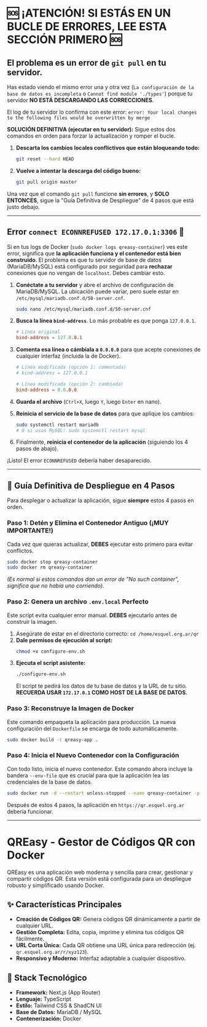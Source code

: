 # 🆘 ¡ATENCIÓN! SI ESTÁS EN UN BUCLE DE ERRORES, LEE ESTA SECCIÓN PRIMERO 🆘
## El problema es un error de `git pull` en tu servidor.

Has estado viendo el mismo error una y otra vez (`La configuración de la base de datos es incompleta` o `Cannot find module './types'`) porque tu servidor **NO ESTÁ DESCARGANDO LAS CORRECCIONES**.

El log de tu servidor lo confirma con este error:
`error: Your local changes to the following files would be overwritten by merge`

**SOLUCIÓN DEFINITIVA (ejecutar en tu servidor):**
Sigue estos dos comandos en orden para forzar la actualización y romper el bucle.

1.  **Descarta los cambios locales conflictivos que están bloqueando todo:**
    ```bash
    git reset --hard HEAD
    ```
2.  **Vuelve a intentar la descarga del código bueno:**
    ```bash
    git pull origin master
    ```
Una vez que el comando `git pull` funcione **sin errores**, y **SOLO ENTONCES**, sigue la "Guía Definitiva de Despliegue" de 4 pasos que está justo debajo.

---
## Error `connect ECONNREFUSED 172.17.0.1:3306` 🚨
Si en tus logs de Docker (`sudo docker logs qreasy-container`) ves este error, significa que **la aplicación funciona y el contenedor está bien construido**. El problema es que tu servidor de base de datos (MariaDB/MySQL) está configurado por seguridad para **rechazar** conexiones que no vengan de `localhost`. Debes cambiar esto.

1.  **Conéctate a tu servidor** y abre el archivo de configuración de MariaDB/MySQL. La ubicación puede variar, pero suele estar en `/etc/mysql/mariadb.conf.d/50-server.cnf`.
    ```bash
    sudo nano /etc/mysql/mariadb.conf.d/50-server.cnf
    ```

2.  **Busca la línea `bind-address`**. Lo más probable es que ponga `127.0.0.1`.
    ```cnf
    # Línea original
    bind-address = 127.0.0.1
    ```

3.  **Comenta esa línea o cámbiala a `0.0.0.0`** para que acepte conexiones de cualquier interfaz (incluida la de Docker).
    ```cnf
    # Línea modificada (opción 1: comentada)
    # bind-address = 127.0.0.1
    
    # Línea modificada (opción 2: cambiada)
    bind-address = 0.0.0.0
    ```

4.  **Guarda el archivo** (`Ctrl+X`, luego `Y`, luego `Enter` en nano).

5.  **Reinicia el servicio de la base de datos** para que aplique los cambios:
    ```bash
    sudo systemctl restart mariadb 
    # O si usas MySQL: sudo systemctl restart mysql
    ```
6.  Finalmente, **reinicia el contenedor de la aplicación** (siguiendo los 4 pasos de abajo).

¡Listo! El error `ECONNREFUSED` debería haber desaparecido.

---

## 🚀 Guía Definitiva de Despliegue en 4 Pasos

Para desplegar o actualizar la aplicación, sigue **siempre** estos 4 pasos en orden.

### Paso 1: Detén y Elimina el Contenedor Antiguo (¡MUY IMPORTANTE!)
Cada vez que quieras actualizar, **DEBES** ejecutar esto primero para evitar conflictos.
```bash
sudo docker stop qreasy-container
sudo docker rm qreasy-container
```
*(Es normal si estos comandos dan un error de "No such container", significa que no había uno corriendo).*

### Paso 2: Genera un archivo `.env.local` Perfecto
Este script evita cualquier error manual. **DEBES** ejecutarlo antes de construir la imagen.
1.  Asegúrate de estar en el directorio correcto: `cd /home/esquel.org.ar/qr`
2.  **Dale permisos de ejecución al script:**
    ```bash
    chmod +x configure-env.sh
    ```
3.  **Ejecuta el script asistente:**
    ```bash
    ./configure-env.sh
    ```
    El script te pedirá los datos de tu base de datos y la URL de tu sitio. **RECUERDA USAR `172.17.0.1` COMO HOST DE LA BASE DE DATOS.**

### Paso 3: Reconstruye la Imagen de Docker
Este comando empaqueta la aplicación para producción. La nueva configuración del `Dockerfile` se encarga de todo automáticamente.
```bash
sudo docker build -t qreasy-app .
```

### Paso 4: Inicia el Nuevo Contenedor con la Configuración
Con todo listo, inicia el nuevo contenedor. Este comando ahora incluye la bandera `--env-file` que es crucial para que la aplicación lea las credenciales de la base de datos.
```bash
sudo docker run -d --restart unless-stopped --name qreasy-container -p 3001:3000 --env-file ./.env.local qreasy-app
```
Después de estos 4 pasos, la aplicación en `https://qr.esquel.org.ar` debería funcionar.

---
# QREasy - Gestor de Códigos QR con Docker

QREasy es una aplicación web moderna y sencilla para crear, gestionar y compartir códigos QR. Esta versión está configurada para un despliegue robusto y simplificado usando Docker.

## ✨ Características Principales

-   **Creación de Códigos QR:** Genera códigos QR dinámicamente a partir de cualquier URL.
-   **Gestión Completa:** Edita, copia, imprime y elimina tus códigos QR fácilmente.
-   **URL Corta Única:** Cada QR obtiene una URL única para redirección (ej. `qr.esquel.org.ar/r/xyz123`).
-   **Responsivo y Moderno:** Interfaz adaptable a cualquier dispositivo.

## 🚀 Stack Tecnológico

-   **Framework:** Next.js (App Router)
-   **Lenguaje:** TypeScript
-   **Estilo:** Tailwind CSS & ShadCN UI
-   **Base de Datos:** MariaDB / MySQL
-   **Contenerización:** Docker
